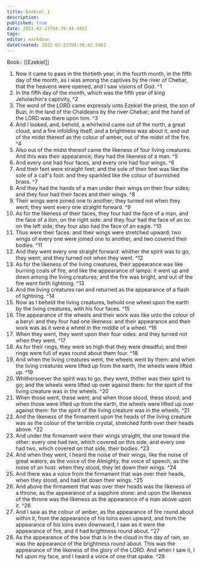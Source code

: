 ```yaml
---
title: Ezekiel_1
description: 
published: true
date: 2022-02-23T04:39:44.445Z
tags: 
editor: markdown
dateCreated: 2022-02-23T04:39:42.596Z
---
```


 Book:: [[Ezekiel]]
 1. Now it came to pass in the thirtieth year, in the fourth month, in the fifth day of the month, as I was among the captives by the river of Chebar, that the heavens were opened, and I saw visions of God. ^1
 2. In the fifth day of the month, which was the fifth year of king Jehoiachin's captivity, ^2
 3. The word of the LORD came expressly unto Ezekiel the priest, the son of Buzi, in the land of the Chaldeans by the river Chebar; and the hand of the LORD was there upon him. ^3
 4. And I looked, and, behold, a whirlwind came out of the north, a great cloud, and a fire infolding itself, and a brightness was about it, and out of the midst thereof as the colour of amber, out of the midst of the fire. ^4
 5. Also out of the midst thereof came the likeness of four living creatures. And this was their appearance; they had the likeness of a man. ^5
 6. And every one had four faces, and every one had four wings. ^6
 7. And their feet were straight feet; and the sole of their feet was like the sole of a calf's foot: and they sparkled like the colour of burnished brass. ^7
 8. And they had the hands of a man under their wings on their four sides; and they four had their faces and their wings. ^8
 9. Their wings were joined one to another; they turned not when they went; they went every one straight forward. ^9
 10. As for the likeness of their faces, they four had the face of a man, and the face of a lion, on the right side: and they four had the face of an ox on the left side; they four also had the face of an eagle. ^10
 11. Thus were their faces: and their wings were stretched upward; two wings of every one were joined one to another, and two covered their bodies. ^11
 12. And they went every one straight forward: whither the spirit was to go, they went; and they turned not when they went. ^12
 13. As for the likeness of the living creatures, their appearance was like burning coals of fire, and like the appearance of lamps: it went up and down among the living creatures; and the fire was bright, and out of the fire went forth lightning. ^13
 14. And the living creatures ran and returned as the appearance of a flash of lightning. ^14
 15. Now as I beheld the living creatures, behold one wheel upon the earth by the living creatures, with his four faces. ^15
 16. The appearance of the wheels and their work was like unto the colour of a beryl: and they four had one likeness: and their appearance and their work was as it were a wheel in the middle of a wheel. ^16
 17. When they went, they went upon their four sides: and they turned not when they went. ^17
 18. As for their rings, they were so high that they were dreadful; and their rings were full of eyes round about them four. ^18
 19. And when the living creatures went, the wheels went by them: and when the living creatures were lifted up from the earth, the wheels were lifted up. ^19
 20. Whithersoever the spirit was to go, they went, thither was their spirit to go; and the wheels were lifted up over against them: for the spirit of the living creature was in the wheels. ^20
 21. When those went, these went; and when those stood, these stood; and when those were lifted up from the earth, the wheels were lifted up over against them: for the spirit of the living creature was in the wheels. ^21
 22. And the likeness of the firmament upon the heads of the living creature was as the colour of the terrible crystal, stretched forth over their heads above. ^22
 23. And under the firmament were their wings straight, the one toward the other: every one had two, which covered on this side, and every one had two, which covered on that side, their bodies. ^23
 24. And when they went, I heard the noise of their wings, like the noise of great waters, as the voice of the Almighty, the voice of speech, as the noise of an host: when they stood, they let down their wings. ^24
 25. And there was a voice from the firmament that was over their heads, when they stood, and had let down their wings. ^25
 26. And above the firmament that was over their heads was the likeness of a throne, as the appearance of a sapphire stone: and upon the likeness of the throne was the likeness as the appearance of a man above upon it. ^26
 27. And I saw as the colour of amber, as the appearance of fire round about within it, from the appearance of his loins even upward, and from the appearance of his loins even downward, I saw as it were the appearance of fire, and it had brightness round about. ^27
 28. As the appearance of the bow that is in the cloud in the day of rain, so was the appearance of the brightness round about. This was the appearance of the likeness of the glory of the LORD. And when I saw it, I fell upon my face, and I heard a voice of one that spake. ^28
